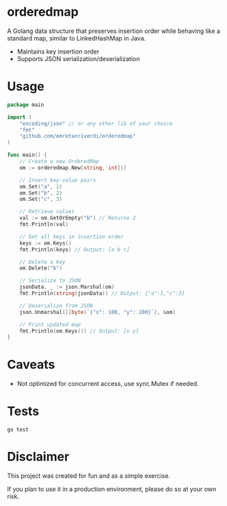# orderedmap  

A Golang data structure that preserves insertion order while behaving like a standard map, similar to LinkedHashMap in Java.

- Maintains key insertion order
- Supports JSON serialization/deserialization

# Usage

```go
package main

import (
	"encoding/json" // or any other lib of your choice
	"fmt"
	"github.com/emretanriverdi/orderedmap"
)

func main() {
	// Create a new OrderedMap
	om := orderedmap.New[string, int]()

	// Insert key-value pairs
	om.Set("a", 1)
	om.Set("b", 2)
	om.Set("c", 3)

	// Retrieve values
	val := om.GetOrEmpty("b") // Returns 2
	fmt.Println(val)

	// Get all keys in insertion order
	keys := om.Keys()
	fmt.Println(keys) // Output: [a b c]

	// Delete a key
	om.Delete("b")

	// Serialize to JSON
	jsonData, _ := json.Marshal(om)
	fmt.Println(string(jsonData)) // Output: {"a":1,"c":3}

	// Deserialize from JSON
	json.Unmarshal([]byte(`{"x": 100, "y": 200}`), &om)

	// Print updated map
	fmt.Println(om.Keys()) // Output: [x y]
}
```

# Caveats

* Not optimized for concurrent access, use sync.Mutex if needed.

# Tests

```
go test
```

# Disclaimer  

This project was created for fun and as a simple exercise.

If you plan to use it in a production environment, please do so at your own risk.

